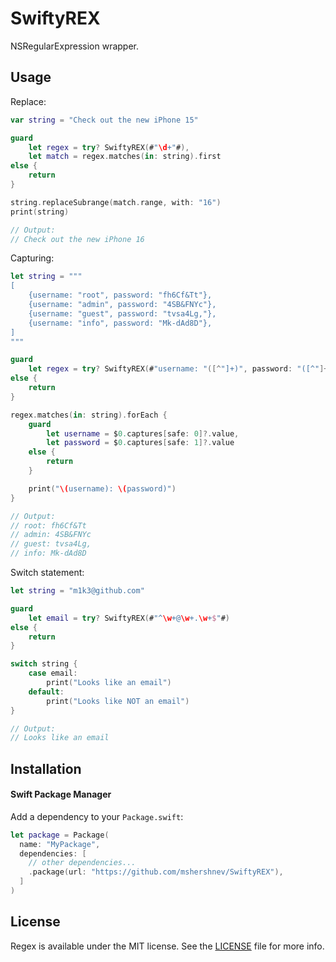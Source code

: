 # SwiftyREX

NSRegularExpression wrapper.

## Usage

Replace:

```swift
var string = "Check out the new iPhone 15"

guard
    let regex = try? SwiftyREX(#"\d+"#),
    let match = regex.matches(in: string).first
else {
    return
}

string.replaceSubrange(match.range, with: "16")
print(string)

// Output: 
// Check out the new iPhone 16
```

Capturing:

```swift
let string = """
[
    {username: "root", password: "fh6Cf&Tt"},
    {username: "admin", password: "4SB&FNYc"},
    {username: "guest", password: "tvsa4Lg,"},
    {username: "info", password: "Mk-dAd8D"},
]
"""

guard
    let regex = try? SwiftyREX(#"username: "([^"]+)", password: "([^"]+)""#)
else {
    return
}

regex.matches(in: string).forEach {
    guard
        let username = $0.captures[safe: 0]?.value,
        let password = $0.captures[safe: 1]?.value
    else { 
        return 
    }

    print("\(username): \(password)")
}

// Output: 
// root: fh6Cf&Tt
// admin: 4SB&FNYc
// guest: tvsa4Lg,
// info: Mk-dAd8D
```

Switch statement:

```swift
let string = "m1k3@github.com"

guard
    let email = try? SwiftyREX(#"^\w+@\w+.\w+$"#)
else {
    return
}

switch string {
    case email: 
        print("Looks like an email")
    default: 
        print("Looks like NOT an email")
}

// Output: 
// Looks like an email
```

## Installation

#### Swift Package Manager

Add a dependency to your `Package.swift`:

```swift
let package = Package(
  name: "MyPackage",
  dependencies: [
    // other dependencies...
    .package(url: "https://github.com/mshershnev/SwiftyREX"),
  ]
)
```

## License

Regex is available under the MIT license. See the [LICENSE](LICENSE) file for more info.
